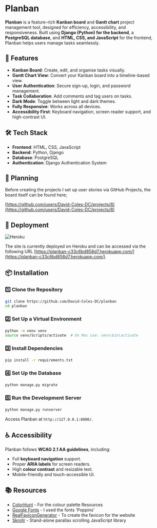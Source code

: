# Planban

**Planban** is a feature-rich **Kanban board** and **Gantt chart** project management tool, designed for efficiency, accessibility, and responsiveness. Built using **Django (Python) for the backend**, a **PostgreSQL database**, and **HTML, CSS, and JavaScript** for the frontend, Planban helps users manage tasks seamlessly.

## 🚀 Features
- **Kanban Board**: Create, edit, and organise tasks visually.
- **Gantt Chart View**: Convert your Kanban board into a timeline-based view.
- **User Authentication**: Secure sign-up, login, and password management.
- **Task Collaboration**: Add comments and tag users on tasks.
- **Dark Mode**: Toggle between light and dark themes.
- **Fully Responsive**: Works across all devices.
- **Accessibility First**: Keyboard navigation, screen reader support, and high-contrast UI.

## 🛠️ Tech Stack
- **Frontend**: HTML, CSS, JavaScript
- **Backend**: Python, Django
- **Database**: PostgreSQL
- **Authentication**: Django Authentication System

## 📅 Planning

Before creating the projects I set up user stories via GitHub Projects, the board itself can be found here;

[https://github.com/users/David-Coles-DC/projects/8](https://github.com/users/David-Coles-DC/projects/8)

## 🚀 Deployment

![Heroku](https://img.shields.io/badge/Heroku-430098?style=for-the-badge&logo=heroku&logoColor=white)

The site is currently deployed on Heroku and can be accessed via the following URL [https://planban-c33c6bd858d7.herokuapp.com/](https://planban-c33c6bd858d7.herokuapp.com/)

## 📦 Installation
### **1️⃣ Clone the Repository**
```sh
git clone https://github.com/David-Coles-DC/planban
cd planban
```

### **2️⃣ Set Up a Virtual Environment**
```sh
python -m venv venv
source venv/Scripts/activate  # On Mac use: venv\bin\activate
```

### **3️⃣ Install Dependencies**
```sh
pip install -r requirements.txt
```

### **4️⃣ Set Up the Database**
```sh
python manage.py migrate
```

### **5️⃣ Run the Development Server**
```sh
python manage.py runserver
```
Access Planban at `http://127.0.0.1:8000/`.

## ♿ Accessibility
Planban follows **WCAG 2.1 AA guidelines**, including:
- Full **keyboard navigation** support.
- Proper **ARIA labels** for screen readers.
- High **colour contrast** and resizable text.
- Mobile-friendly and touch-accessible UI.

## 📚 Resources

- [ColorHunt](https://colorhunt.co/palette/091057024caaec8305dbd3d3) - For the colour palette Resources
- [Google Fonts](https://fonts.google.com/) - I used the fonts 'Poppins'
- [RealFaviconGenerator](https://realfavicongenerator.net/) - To create the favicon for the website
- [Skrollr](https://github.com/Prinzhorn/skrollr) - Stand-alone parallax scrolling JavaScript library
